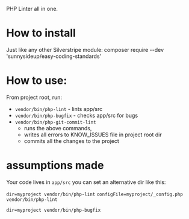 PHP Linter all in one.

# How to install

Just like any other Silverstripe module:
composer require --dev 'sunnysideup/easy-coding-standards'

# How to use:

From project root, run:
 - `vendor/bin/php-lint` - lints app/src
 - `vendor/bin/php-bugfix` - checks app/src for bugs
 - `vendor/bin/php-git-commit-lint`
   - runs the above commands,
   - writes all errors to KNOW_ISSUES file in project root dir
   - commits all the changes to the project

# assumptions made

Your code lives in `app/src`  you can set an alternative dir like this:

`dir=myproject vendor/bin/php-lint`
`configFile=myproject/_config.php vendor/bin/php-lint`

`dir=myproject vendor/bin/php-bugfix`
